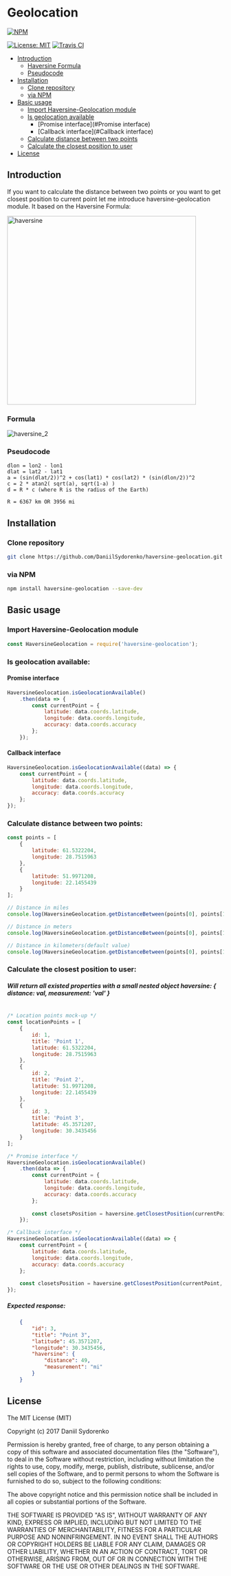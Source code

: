 Geolocation
========

[![NPM](https://nodei.co/npm/haversine-geolocation.png)](https://nodei.co/npm/haversine-geolocation/)

[![License: MIT](https://img.shields.io/badge/License-MIT-yellow.svg)](https://opensource.org/licenses/MIT) [![Travis CI](https://travis-ci.org/DaniilSydorenko/haversine-geolocation.svg?branch=master)](https://travis-ci.org/DaniilSydorenko/haversine-geolocation)

- [Introduction](#introduction)
    - [Haversine Formula](#formula)
    - [Pseudocode](#pseudocode)
- [Installation](#installation)
    - [Clone repository](#clone-repository)
    - [via NPM](#via-npm)
- [Basic usage](#basic-usage)
    - [Import Haversine-Geolocation module](#Import-haversine-geolocation-module)
    - [Is geolocation available](#is-geolocation-available)
        - [Promise interface](#Promise interface)
        - [Callback interface](#Callback interface)
    - [Calculate distance between two points](#calculate-distance-between-two-points)
    - [Calculate the closest position to user](#calculate-the-closest-position-to-user)
- [License](#license)

## Introduction
If you want to calculate the distance between two points or you want to get closest position to current point let me introduce haversine-geolocation module. It based on the Haversine Formula:

<img width="439" alt="haversine" src="https://user-images.githubusercontent.com/2789198/27240436-e9a459da-52d4-11e7-8f84-f96d0b312859.png">

### Formula
![haversine_2](https://user-images.githubusercontent.com/2789198/27240432-e67a0cf0-52d4-11e7-9acb-b935e1a84f47.png)

### Pseudocode

```code()
dlon = lon2 - lon1 
dlat = lat2 - lat1 
a = (sin(dlat/2))^2 + cos(lat1) * cos(lat2) * (sin(dlon/2))^2 
c = 2 * atan2( sqrt(a), sqrt(1-a) ) 
d = R * c (where R is the radius of the Earth)

R = 6367 km OR 3956 mi
```
## Installation

### Clone repository
```bash
git clone https://github.com/DaniilSydorenko/haversine-geolocation.git
```
### via NPM
```bash
npm install haversine-geolocation --save-dev
```
## Basic usage

### Import Haversine-Geolocation module 

```javascript
const HaversineGeolocation = require('haversine-geolocation');
```

### Is geolocation available:

#### Promise interface

```javascript
HaversineGeolocation.isGeolocationAvailable()
    .then(data => {
        const currentPoint = {
            latitude: data.coords.latitude,
            longitude: data.coords.longitude,
            accuracy: data.coords.accuracy
        };
    });
```

#### Callback interface

```javascript
HaversineGeolocation.isGeolocationAvailable((data) => {
    const currentPoint = {
        latitude: data.coords.latitude,
        longitude: data.coords.longitude,
        accuracy: data.coords.accuracy
    };
});
```

### Calculate distance between two points:

```javascript
const points = [
    {
        latitude: 61.5322204,
        longitude: 28.7515963
    },
    {
        latitude: 51.9971208,
        longitude: 22.1455439
    }
];

// Distance in miles
console.log(HaversineGeolocation.getDistanceBetween(points[0], points[1], 'mi')); // 704.1 mi

// Distance in meters
console.log(HaversineGeolocation.getDistanceBetween(points[0], points[1], 'm')); // 1133062.7 m

// Distance in kilometers(default value)
console.log(HaversineGeolocation.getDistanceBetween(points[0], points[1])); // 1133.1 km
```

### Calculate the closest position to user:
##### Will return all existed properties with a small nested object haversine: { distance: val, measurement: 'val' } 

```javascript

/* Location points mock-up */
const locationPoints = [
    {
        id: 1,
        title: 'Point 1',
        latitude: 61.5322204,
        longitude: 28.7515963
    },
    {
        id: 2,
        title: 'Point 2',
        latitude: 51.9971208,
        longitude: 22.1455439
    },
    {
        id: 3,
        title: 'Point 3',
        latitude: 45.3571207,
        longitude: 30.3435456
    }
];

/* Promise interface */
HaversineGeolocation.isGeolocationAvailable()
    .then(data => {
        const currentPoint = {
            latitude: data.coords.latitude,
            longitude: data.coords.longitude,
            accuracy: data.coords.accuracy
        };
        
        const closetsPosition = haversine.getClosestPosition(currentPoint, locationPoints, 'mi');
    });

/* Callback interface */
HaversineGeolocation.isGeolocationAvailable((data) => {
    const currentPoint = {
        latitude: data.coords.latitude,
        longitude: data.coords.longitude,
        accuracy: data.coords.accuracy
    };
    
    const closetsPosition = haversine.getClosestPosition(currentPoint, locationPoints, 'mi');
});
```

##### Expected response:

```json
    {
        "id": 3,
        "title": "Point 3",
        "latitude": 45.3571207,
        "longitude": 30.3435456,
        "haversine": {
            "distance": 49,
            "measurement": "mi"
        }
    }
```

License
-------

The MIT License (MIT)

Copyright (c) 2017 Daniil Sydorenko

Permission is hereby granted, free of charge, to any person obtaining a copy of this software and associated
documentation files (the "Software"), to deal in the Software without restriction, including without limitation
the rights to use, copy, modify, merge, publish, distribute, sublicense, and/or sell copies of the Software,
and to permit persons to whom the Software is furnished to do so, subject to the following conditions:

The above copyright notice and this permission notice shall be included in all copies or substantial
portions of the Software.

THE SOFTWARE IS PROVIDED "AS IS", WITHOUT WARRANTY OF ANY KIND, EXPRESS OR IMPLIED, INCLUDING BUT NOT LIMITED
TO THE WARRANTIES OF MERCHANTABILITY, FITNESS FOR A PARTICULAR PURPOSE AND NONINFRINGEMENT. IN NO EVENT SHALL
THE AUTHORS OR COPYRIGHT HOLDERS BE LIABLE FOR ANY CLAIM, DAMAGES OR OTHER LIABILITY, WHETHER IN AN ACTION OF
CONTRACT, TORT OR OTHERWISE, ARISING FROM, OUT OF OR IN CONNECTION WITH THE SOFTWARE OR THE USE OR OTHER
DEALINGS IN THE SOFTWARE.
